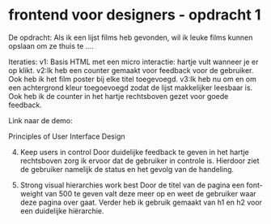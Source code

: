 # frontend voor designers - opdracht 1

De opdracht:
Als ik een lijst films heb gevonden, wil ik leuke films kunnen opslaan om ze thuis te ....

Iteraties:
v1: Basis HTML met een micro interactie: hartje vult wanneer je er op klikt. 
v2:Ik heb een counter gemaakt voor feedback voor de gebruiker. Ook heb ik het film poster bij elke titel toegevoegd.
v3:Ik heb nu om en om een achtergrond kleur toegoevoegd zodat de lijst makkelijker leesbaar is. Ook heb ik de counter in het hartje rechtsboven gezet voor goede feedback. 

Link naar de demo:

Principles of User Interface Design

4. Keep users in control
Door duidelijke feedback te geven in het hartje rechtsboven zorg ik ervoor dat de gebruiker in controle is. Hierdoor ziet de gebruiker namelijk de status en het gevolg van de handeling. 

11. Strong visual hierarchies work best
Door de titel van de pagina een font-weight van 500 te geven valt deze meer op en weet de gebruiker waar deze pagina over gaat. Verder heb ik gebruik gemaakt van h1 en h2 voor een duidelijke hiërarchie. 
